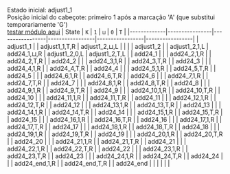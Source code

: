 Estado inicial: adjust1_1<br>
Posição inicial do cabeçote: primeiro 1 após a marcação 'A' (que substitui temporariamente 'G')<br>
[testar módulo aqui](https://github.com/SauloSamps/TimeCalculator/blob/main/caso%204/5.2.1.txt)
| State       | `K`            | `1`             | `⊔`             | `0`             | `T`             |
|-------------|----------------|-----------------|-----------------|-----------------|-----------------|
| adjust1_1   |                | adjust1_1,T,R   | adjust1_2,⊔,L   |                 |                 |
| adjust1_2   |                | adjust1_2,1,L   | add24_1,⊔,R     | adjust1_2,0,L   | adjust1_2,T,L   |
| add24_1     |                |                 | add24_2,1,R     |                 | add24_2,T,R     |
| add24_2     |                |                 | add24_3,1,R     |                 | add24_3,T,R     |
| add24_3     |                |                 | add24_4,1,R     |                 | add24_4,T,R     |
| add24_4     |                |                 | add24_5,1,R     |                 | add24_5,T,R     |
| add24_5     |                |                 | add24_6,1,R     |                 | add24_6,T,R     |
| add24_6     |                |                 | add24_7,1,R     |                 | add24_7,T,R     |
| add24_7     |                |                 | add24_8,1,R     |                 | add24_8,T,R     |
| add24_8     |                |                 | add24_9,1,R     |                 | add24_9,T,R     |
| add24_9     |                |                 | add24_10,1,R    |                 | add24_10,T,R    |
| add24_10    |                |                 | add24_11,1,R    |                 | add24_11,T,R    |
| add24_11    |                |                 | add24_12,1,R    |                 | add24_12,T,R    |
| add24_12    |                |                 | add24_13,1,R    |                 | add24_13,T,R    |
| add24_13    |                |                 | add24_14,1,R    |                 | add24_14,T,R    |
| add24_14    |                |                 | add24_15,1,R    |                 | add24_15,T,R    |
| add24_15    |                |                 | add24_16,1,R    |                 | add24_16,T,R    |
| add24_16    |                |                 | add24_17,1,R    |                 | add24_17,T,R    |
| add24_17    |                |                 | add24_18,1,R    |                 | add24_18,T,R    |
| add24_18    |                |                 | add24_19,1,R    |                 | add24_19,T,R    |
| add24_19    |                |                 | add24_20,1,R    |                 | add24_20,T,R    |
| add24_20    |                |                 | add24_21,1,R    |                 | add24_21,T,R    |
| add24_21    |                |                 | add24_22,1,R    |                 | add24_22,T,R    |
| add24_22    |                |                 | add24_23,1,R    |                 | add24_23,T,R    |
| add24_23    |                |                 | add24_24,1,R    |                 | add24_24,T,R    |
| add24_24    |                |                 | add24_end,1,R   |                 | add24_end,T,R   |
| add24_end   |                |                 |                 |                 |                 |
